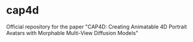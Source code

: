 # cap4d
Official repository for the paper "CAP4D: Creating Animatable 4D Portrait Avatars with Morphable Multi-View Diffusion Models"
